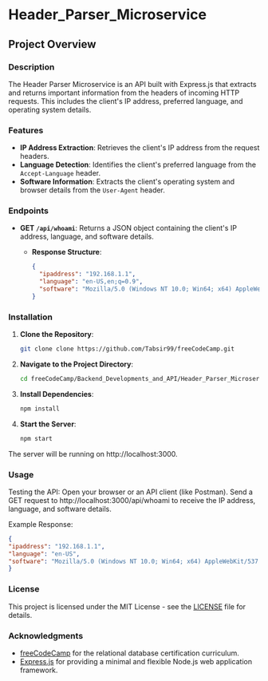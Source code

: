 # Header_Parser_Microservice

## Project Overview

### Description

The Header Parser Microservice is an API built with Express.js that extracts and returns important information from the headers of incoming HTTP requests. This includes the client's IP address, preferred language, and operating system details.

### Features

- **IP Address Extraction**: Retrieves the client's IP address from the request headers.
- **Language Detection**: Identifies the client's preferred language from the `Accept-Language` header.
- **Software Information**: Extracts the client's operating system and browser details from the `User-Agent` header.

### Endpoints

- **GET `/api/whoami`**: Returns a JSON object containing the client's IP address, language, and software details.

  - **Response Structure**:
    ```json
    {
      "ipaddress": "192.168.1.1",
      "language": "en-US,en;q=0.9",
      "software": "Mozilla/5.0 (Windows NT 10.0; Win64; x64) AppleWebKit/537.36 (KHTML, like Gecko) Chrome/58.0.3029.110 Safari/537.3"
    }
    ```

### Installation

1. **Clone the Repository**:

   ```bash
   git clone clone https://github.com/Tabsir99/freeCodeCamp.git

   ```

2. **Navigate to the Project Directory**:

    ```bash
    cd freeCodeCamp/Backend_Developments_and_API/Header_Parser_Microservice

    ```

3. **Install Dependencies**:

    ```bash
    npm install

    ```

4. **Start the Server**:

    ```bash
    npm start

    ```

The server will be running on http://localhost:3000.

### Usage

Testing the API:
Open your browser or an API client (like Postman).
Send a GET request to http://localhost:3000/api/whoami to receive the IP address, language, and software details.

Example Response:

```json
{
"ipaddress": "192.168.1.1",
"language": "en-US",
"software": "Mozilla/5.0 (Windows NT 10.0; Win64; x64) AppleWebKit/537.36 (KHTML, like Gecko) Chrome/58.0.3029.110 Safari/537.3"
}

```

### License

This project is licensed under the MIT License - see the [LICENSE](../../LICENSE) file for details.

### Acknowledgments

- [freeCodeCamp](https://www.freecodecamp.org) for the relational database certification curriculum.
- [Express.js](https://expressjs.com) for providing a minimal and flexible Node.js web application framework.
